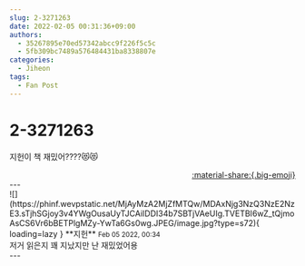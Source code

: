 ```yaml
---
slug: 2-3271263
date: 2022-02-05 00:31:36+09:00
authors:
  - 35267895e70ed57342abcc9f226f5c5c
  - 5fb309bc7489a576484431ba8338807e
categories:
  - Jiheon
tags:
  - Fan Post
---
```


# 2-3271263

<div class="post-container" markdown="1">
<div class="content-container md-sidebar__scrollwrap" markdown="1">

지헌이 책 재밌어????😻😻

</div>
</div>

<div style="text-align: right;" markdown="1">
<a href="https://weverse.io/fromis9/fanpost/2-3271263" style="text-align: right;">:material-share:{.big-emoji}</a>
</div>
---

<div class="comments-container md-sidebar__scrollwrap" markdown="1">
<div class="comment" markdown="1">
<div class='id-container' markdown="1">
![](https://phinf.wevpstatic.net/MjAyMzA2MjZfMTQw/MDAxNjg3NzQ3NzE2NzE3.sTjhSGjoy3v4YWgOusaUyTJCAiIDDI34b7SBTjVAeUIg.TVETBI6wZ_tQjmoAsCS6Vr6bBETPlgMZy-YwTa6Gs0wg.JPEG/image.jpg?type=s72){ loading=lazy }
**<span class="artist">지헌</span>** <small>Feb 05 2022, 00:34</small><br>
</div>
<div class='comment-body' markdown="1">
저거 읽은지 꽤 지났지만 난 재밌었어용
</div>
</div>
</div>
---
